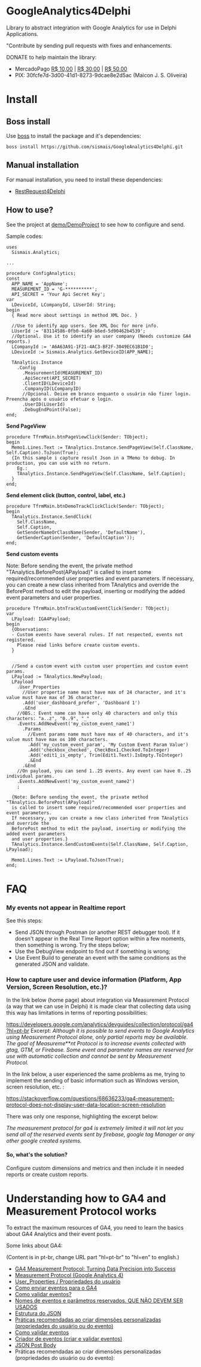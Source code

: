 # GoogleAnalytics4Delphi

Library to abstract integration with Google Analytics for use in Delphi Applications.

"Contribute by sending pull requests with fixes and enhancements.

DONATE to help maintain the library:

* MercadoPago [R$ 10,00](https://mpago.la/2zYaQeV)  |  [R$ 30,00](https://mpago.la/2FKwwH9)  |  [R$ 50,00](https://mpago.la/1WThavk)
* PIX: 30fcfe7d-3d00-41d1-8273-9dcae8e2d5ac   (Maicon J. S. Oliveira)

# Install

## Boss install

Use [boss](https://github.com/HashLoad/boss) to install the package and it's dependencies:

`boss install https://github.com/sismais/GoogleAnalytics4Delphi.git`

## Manual installation

For manual installation, you need to install these dependencies:

* [RestRequest4Delphi](https://github.com/viniciussanchez/RESTRequest4Delphi)

## How to use?

See the project at [demo/DemoProject](/demo/DemoProject) to see how to configure and send.

Sample codes:

```delphi
uses
  Sismais.Analytics;

...

procedure ConfigAnalytics;
const
  APP_NAME = 'AppName';
  MEASUREMENT_ID = 'G-**********';
  API_SECRET = 'Your Api Secret Key';
var
  LDeviceId, LCompanyId, LUserId: String;
begin
  { Read more about settings in method XML Doc. }

  //Use to identify app users. See XML Doc for more info.
  LUserId := '83114586-0fb0-4a60-b6ed-5d90462b4539';
  //Optional. Use it to identify an user company (Needs customize GA4 reports.)
  LCompanyId := 'A6A63A91-1F21-4AC3-BF2F-3049EC61B1D0';
  LDeviceId := Sismais.Analytics.GetDeviceID(APP_NAME);

  TAnalytics.Instance
    .Config
      .MeasurementId(MEASUREMENT_ID)
      .ApiSecret(API_SECRET)
      .ClientID(LDeviceId)
      .CompanyID(LCompanyID)
      //Opcional. Deixe em branco enquanto o usuário não fizer login. Preencha após o usuário efetuar o login.
      .UserID(LUserId)
      .DebugEndPoint(False);
end;

```

**Send PageView**

```delphi
procedure TfrmMain.btnPageViewClick(Sender: TObject);
begin
  Memo1.Lines.Text := TAnalytics.Instance.SendPageView(Self.ClassName, Self.Caption).ToJson(True);
  {In this sample i capture result Json in a TMemo to debug. In production, you can use with no return.
    Eg.:
    TAnalytics.Instance.SendPageView(Self.ClassName, Self.Caption);
  }
end;
```

**Send element click (button, control, label, etc.)**

```
procedure TfrmMain.btnDemoTrackClickClick(Sender: TObject);
begin
  TAnalytics.Instance.SendClick(
    Self.ClassName,
    Self.Caption,
    GetSenderNameOrClassName(Sender, 'DefaultName'),
    GetSenderCaption(Sender, 'DefaultCaption'));
end;
```

**Send custom events**

Note: Before sending the event, the private method "TAnalytics.BeforePost(APayload)" is called to insert some required/recommended user properties and event parameters. If necessary, you can create a new class inherited from TAnalytics and override the BeforePost method to edit the payload, inserting or modifying the added event parameters and user properties.

```delphi
procedure TfrmMain.btnTrackCustomEventClick(Sender: TObject);
var
  LPayload: IGA4Payload;
begin
  {Observations:
  - Custom events have several rules. If not respected, events not registered.
    Please read links before create custom events.
  }


  //Send a custom event with custom user properties and custom event params.
  LPayload := TAnalytics.NewPayload;
  LPayload
    .User_Properties
      //User propertie name must have max of 24 character, and it's value must have max of 36 character.
      .Add('user_dashboard_prefer', 'Dashboard 1')
      .&End
    //OBS.: Event name can have only 40 characters and only this characters: "a..z", "0..9", "_"
    .Events.AddNewEvent('my_custom_event_name1')
      .Params
        //Event params name must have max of 40 characters, and it's value must have max os 100 characters.
        .Add('my_custom_event_param', 'My Custom Event Param Value')
        .Add('checkbox_checked', CheckBox1.Checked.ToInteger)
        .Add('edit1_is_empty', Trim(Edit1.Text).IsEmpty.ToInteger)
        .&End
      .&End
    //On payload, you can send 1..25 events. Any event can have 0..25 individual params.
    .Events.AddNewEvent('my_custom_event_name2')
    ;

  {Note: Before sending the event, the private method "TAnalytics.BeforePost(APayload)" 
  is called to insert some required/recommended user properties and event parameters. 
  If necessary, you can create a new class inherited from TAnalytics and override the 
  BeforePost method to edit the payload, inserting or modifying the added event parameters 
  and user properties.}  
  TAnalytics.Instance.SendCustomEvents(Self.ClassName, Self.Caption, LPayload);

  Memo1.Lines.Text := LPayload.ToJson(True);
end;
```

# FAQ

### My events not appear in Realtime report

See this steps:

* Send JSON through Postman (or another REST debugger tool). If it doesn't appear in the Real Time Report option within a few moments, then something is wrong. Try the steps below;
* Use the DebugView endpoint to find out if something is wrong;
* Use Event Build to generate an event with the same conditions as the generated JSON and validate.

### How to capture user and device information (Platform, App Version, Screen Resolution, etc.)?

In the link below (home page) about integration via Measurement Protocol (a way that we can use in Delphi) it is made clear that collecting data using this way has limitations in terms of reporting possibilities:

https://developers.google.com/analytics/devguides/collection/protocol/ga4?hl=pt-br
Excerpt:
*Although it is possible to send events to Google Analytics using Measurement Protocol alone, only partial reports may be available. The goal of Measureme****nt Protocol is to increase events collected with gtag, GTM, or Firebase. Some event and parameter names are reserved for use with automatic collection and cannot be sent by Measurement Protocol.*

In the link below, a user experienced the same problems as me, trying to implement the sending of basic information such as Windows version, screen resolution, etc. :

https://stackoverflow.com/questions/68636233/ga4-measurement-protocol-does-not-display-user-data-location-screen-resolution

There was only one response, highlighting the excerpt below:

*The measurement protocol for ga4 is extremely limited it will not let you send all of the reserved events sent by firebase, google tag Manager or any other google created systems.*

#### So, what's the solution?

Configure custom dimensions and metrics and then include it in needed reports or create custom reports.

# Understanding how to GA4 and Measurement Protocol works

To extract the maximum resources of GA4, you need to learn the basics about GA4 Analytics and their event posts.

Some links about GA4:

(Content is in pt-br, change URL part "hl=pt-br" to "hl=en" to english.)

- [GA4 Measurement Protocol: Turning Data Precision into Success](https://www.owox.com/blog/articles/ga4-measurement-protocol/)
- [Measurement Protocol (Google Analytics 4)](https://developers.google.com/analytics/devguides/collection/protocol/ga4?hl=pt-br)
- [User_Properties / Propriedades do usuário](https://developers.google.com/analytics/devguides/collection/protocol/ga4/user-properties?hl=pt-br&client_type=gtag)
- [Como enviar eventos para o GA4](https://developers.google.com/analytics/devguides/collection/protocol/ga4/sending-events?hl=pt-br&client_type=firebase#required_parameters)
- [Como validar eventos?](https://developers.google.com/analytics/devguides/collection/protocol/ga4/validating-events?hl=pt-br&client_type=gtag)
- [Nomes de eventos e parâmetros reservados. QUE NÃO DEVEM SER USADOS](https://developers.google.com/analytics/devguides/collection/protocol/ga4/reference?hl=pt-br&client_type=gtag#reserved_names)
- [Estrutura do JSON](https://developers.google.com/analytics/devguides/collection/protocol/ga4/reference?hl=pt-br&client_type=gtag#payload_post_body)
- [Práticas recomendadas ao criar dimensões personalizadas (propriedades do usuário ou do evento)](https://support.google.com/analytics/answer/10075209?hl=pt&utm_id=ad#best-practices)
- [Como validar eventos](https://developers.google.com/analytics/devguides/collection/protocol/ga4/validating-events?hl=pt-br&client_type=gtag)
- [Criador de eventos (criar e validar eventos)](https://ga-dev-tools.web.app/ga4/event-builder/)
- [JSON Post Body](https://developers.google.com/analytics/devguides/collection/protocol/ga4/reference?hl=pt-br&client_type=gtag#payload_post_body)
- Práticas recomendadas ao criar dimensões personalizadas (propriedades do usuário ou do evento):
